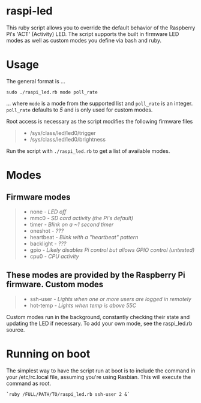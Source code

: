 raspi-led
=============

This ruby script allows you to override the default behavior of the Raspberry Pi's 'ACT' (Activity) LED. The script supports the built in firmware LED modes as well as custom modes you define via bash and ruby. 

Usage
=============
The general format is ...

`sudo ./raspi_led.rb mode poll_rate`

... where `mode` is a mode from the supported list and `poll_rate` is an integer. `poll_rate` defaults to *5* and is only used for custom modes.

Root access is necessary as the script modifies the following firmware files
 > - /sys/class/led/led0/trigger
 > - /sys/class/led/led0/brightness

Run the script with `./raspi_led.rb` to get a list of available modes.

Modes
=============

Firmware modes
-------------
 > - none *- LED off*
 > - mmc0 *- SD card activity (the Pi's default)*
 > - timer *- Blink on a ~1 second timer*
 > - oneshot *- ???*
 > - heartbeat *- Blink with a "heartbeat" pattern*
 > - backlight *- ???*
 > - gpio *- Likely disables Pi control but allows GPIO control (untested)*
 > - cpu0 *- CPU activity*

These modes are provided by the Raspberry Pi firmware.
Custom modes
------------
 > - ssh-user *- Lights when one or more users are logged in remotely*
 > - hot-temp *- Lights when temp is above 55C*
 
Custom modes run in the background, constantly checking their state and updating the LED if necessary. To add your own mode, see the raspi_led.rb source. 

Running on boot
=============
The simplest way to have the script run at boot is to include the command in your /etc/rc.local file, assuming you're using Rasbian. This will execute the command as root.

`` `ruby /FULL/PATH/TO/raspi_led.rb ssh-user 2 &` ``

